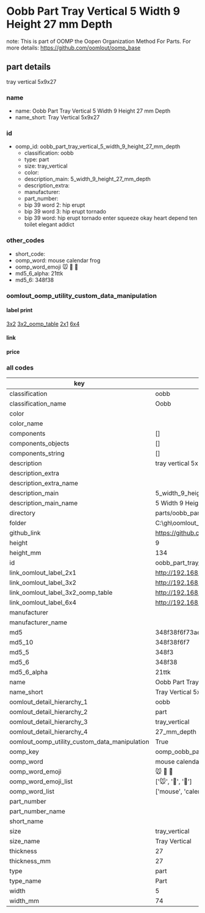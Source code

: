 # Oobb Part Tray Vertical 5 Width 9 Height 27 mm Depth  

note: This is part of OOMP the Oopen Organization Method For Parts. For more details: https://github.com/oomlout/oomp_base

##  part details
  



tray vertical 5x9x27



### name
* name: Oobb Part Tray Vertical 5 Width 9 Height 27 mm Depth
* name_short: Tray Vertical 5x9x27 
### id
* oomp_id: oobb_part_tray_vertical_5_width_9_height_27_mm_depth
  * classification: oobb
  * type: part
  * size: tray_vertical
  * color: 
  * description_main: 5_width_9_height_27_mm_depth
  * description_extra: 
  * manufacturer: 
  * part_number: 
  * bip 39 word 2: hip erupt
  * bip 39 word 3: hip erupt tornado
  * bip 39 word: hip erupt tornado enter squeeze okay heart depend ten toilet elegant addict

### other_codes
* short_code: 
* oomp_word: mouse calendar frog
* oomp_word_emoji :mouse: :calendar: :frog:
* md5_6_alpha: 21ttk
* md5_6: 348f38






### oomlout_oomp_utility_custom_data_manipulation
#### label print
[3x2](http://192.168.1.245:1112/?label=oomp%2021ttk)
[3x2_oomp_table](http://192.168.1.108:1112/?label=oomp%2021ttk)
[2x1](http://192.168.1.242:1112/?label=oomp%2021ttk)
[6x4](http://192.168.1.55:1112/?label=oomp%2021ttk)    

#### link

                              

#### price







### all codes 
| key | value |  
| --- | --- |  
| classification | oobb |  
| classification_name | Oobb |  
| color |  |  
| color_name |  |  
| components | [] |  
| components_objects | [] |  
| components_string | [] |  
| description | tray vertical 5x9x27 |  
| description_extra |  |  
| description_extra_name |  |  
| description_main | 5_width_9_height_27_mm_depth |  
| description_main_name | 5 Width 9 Height 27 mm Depth |  
| directory | parts/oobb_part_tray_vertical_5_width_9_height_27_mm_depth |  
| folder | C:\gh\oomlout_oobb_version_4_generated_parts\parts\oobb_part_tray_vertical_5_width_9_height_27_mm_depth |  
| github_link | https://github.com/oomlout/oomlout_oomp_part_src/tree/main/parts/oobb_part_tray_vertical_5_width_9_height_27_mm_depth |  
| height | 9 |  
| height_mm | 134 |  
| id | oobb_part_tray_vertical_5_width_9_height_27_mm_depth |  
| link_oomlout_label_2x1 | http://192.168.1.242:1112/?label=oomp%2021ttk |  
| link_oomlout_label_3x2 | http://192.168.1.245:1112/?label=oomp%2021ttk |  
| link_oomlout_label_3x2_oomp_table | http://192.168.1.108:1112/?label=oomp%2021ttk |  
| link_oomlout_label_6x4 | http://192.168.1.55:1112/?label=oomp%2021ttk |  
| manufacturer |  |  
| manufacturer_name |  |  
| md5 | 348f38f6f73aed4a67e9c4b7cad33b5f |  
| md5_10 | 348f38f6f7 |  
| md5_5 | 348f3 |  
| md5_6 | 348f38 |  
| md5_6_alpha | 21ttk |  
| name | Oobb Part Tray Vertical 5 Width 9 Height 27 mm Depth |  
| name_short | Tray Vertical 5x9x27  |  
| oomlout_detail_hierarchy_1 | oobb |  
| oomlout_detail_hierarchy_2 | part |  
| oomlout_detail_hierarchy_3 | tray_vertical |  
| oomlout_detail_hierarchy_4 | 27_mm_depth |  
| oomlout_oomp_utility_custom_data_manipulation | True |  
| oomp_key | oomp_oobb_part_tray_vertical_5_width_9_height_27_mm_depth |  
| oomp_word | mouse calendar frog |  
| oomp_word_emoji | :mouse: :calendar: :frog: |  
| oomp_word_emoji_list | [':mouse:', ':calendar:', ':frog:'] |  
| oomp_word_list | ['mouse', 'calendar', 'frog'] |  
| part_number |  |  
| part_number_name |  |  
| short_name |  |  
| size | tray_vertical |  
| size_name | Tray Vertical |  
| thickness | 27 |  
| thickness_mm | 27 |  
| type | part |  
| type_name | Part |  
| width | 5 |  
| width_mm | 74 |  
